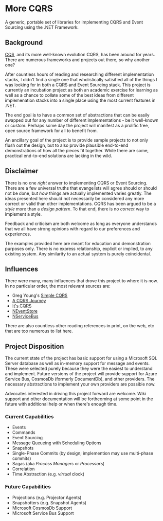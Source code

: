 ﻿# More CQRS
A generic, portable set of libraries for implementing CQRS and Event Sourcing using the .NET Framework.

## Background
[CQS](https://en.wikipedia.org/wiki/Command–query_separation), and its more well-known evolution CQRS, has been around for years. There are numerous frameworks and projects out there, so why another one?

After countless hours of reading and researching different implementation stacks, I didn't find a single one that wholistically satisified all of the things I was looking for in both a CQRS and Event Sourcing stack. This project is currently an incubation project as both an academic exercise for learning as well as a chance to collate some of the best ideas from different implemenation stacks into a single place using the most current features in .NET.

The end goal is to have a common set of abstractions that can be easily swapped out for any number of different implementations - be it well-known or custom. Perhaps some day the project will manifest as a prolific free, open source framework for all to benefit from.

An ancillary goal of the project is to provide sample projects to not only flush out the design, but to also provide plausible end-to-end demonstrations of how all the pieces fit together. While there are some, practical end-to-end solutions are lacking in the wild.

## Disclaimer
There is no one _right_ answer to implementing CQRS or Event Sourcing. There are a few universal truths that evangelists will agree should or should not be done, but _how_ things are actually implemented varies greatly. The ideas presented here should not necessarily be considered any more correct or valid than other implementations. CQRS has been argued to be a _style_ more than a _design pattern_. To that end, there is no _correct_ way to implement a style.

Feedback and criticism are both welcome as long as everyone understands that we all have strong opinions with regard to our preferences and experiences.

The examples provided here are meant for education and demonstration purposes only. There is no express relationship, explicit or implied, to any existing system. Any similarity to an actual system is purely coincidental.

## Influences
There were many, many influences that drove this project to where it is now. In no particular order, the most relevant sources are:

* Greg Young's [Simple CQRS](https://github.com/gregoryyoung/m-r)
* [A CQRS Journey](https://msdn.microsoft.com/en-us/library/jj554200.aspx)
* [It's CQRS](https://github.com/jonsequitur/Its.Cqrs)
* [NEventStore](https://github.com/NEventStore)
* [NServiceBus](https://github.com/Particular/NServiceBus)

There are also countless other reading references in print, on the web, etc that are too numerous to list here.

## Project Disposition
The current state of the project has basic support for using a Microsoft SQL Server database as well as in-memory support for message and events. These were selected purely because they were the easiest to understand and implement. Future versions of the project will provide support for Azure Service Bus, CosmosDb (formerly DocumentDb), and other providers. The necessary abstractions to implement your own providers are possible now.

Advocates interested in driving this project forward are welcome. Wiki support and other documentation will be forthcoming at some point in the future with additional help or when there's enough time.

### Current Capabilities

* Events
* Commands
* Event Sourcing
* Message Queueing with Scheduling Options
* Snapshots
* Single-Phase Commits (by design; implemention may use multi-phase commits)
* Sagas (aka _Process Managers_ or _Processors_)
* Correlation
* Time Abstraction (e.g. _virtual_ clock)


### Future Capabilities

* Projections (e.g. Projector Agents)
* Snapshotters (e.g. Snapshot Agents)
* Microsoft CosmosDb Support
* Microsoft Service Bus Support